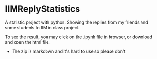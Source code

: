 # IIMReplyStatistics
A statistic project with python. Showing the replies from my friends and some students to IIM in class project.

To see the result, you may click on the .ipynb file in browser, or download and open the html file. 

* The zip is markdown and it's hard to use so please don't

